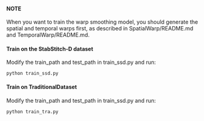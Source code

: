 #### NOTE
When you want to train the warp smoothing model, you should generate the spatial and temporal warps first, as described in SpatialWarp/README.md and TemporalWarp/README.md.

#### Train on the StabStitch-D dataset
Modify the train_path and test_path in train_ssd.py and run:
```
python train_ssd.py
```
#### Train on TraditionalDataset
Modify the train_path and test_path in train_ssd.py and run:
```
python train_tra.py
```


